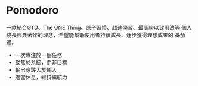 # Pomodoro

一款結合GTD、The ONE Thing、原子習慣、超速學習、最高學以致用法等
個人成長經典著作的理念，希望能幫助使用者持續成長、逐步獲得理想成果的
番茄鐘。

- 一次專注於一個任務
- 聚焦於系統，而非目標
- 輸出應該大於輸入
- 適當休息，維持續航力


